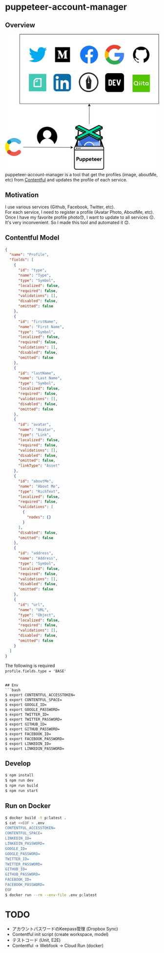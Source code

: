 # puppeteer-account-manager
## Overview
![overview](./overview.svg)  
puppeteer-account-manager is a tool that get the profiles (image, aboutMe, etc) from [Contentful](https://www.contentful.com) and updates the profile of each service.

## Motivation
I use various services (Github, Facebook, Twitter, etc).  
For each service, I need to register a profile (Avatar Photo, AboutMe, etc).     
Once I have my favorite profile photo😙, I want to update to all services 😔.  
It's very inconvenient. So I made this tool and automated it 😊.

## Contentful Model
```json
{
  "name": "Profile",
  "fields": [
    {
      "id": "type",
      "name": "Type",
      "type": "Symbol",
      "localized": false,
      "required": false,
      "validations": [],
      "disabled": false,
      "omitted": false
    },
    {
      "id": "firstName",
      "name": "First Name",
      "type": "Symbol",
      "localized": false,
      "required": false,
      "validations": [],
      "disabled": false,
      "omitted": false
    },
    {
      "id": "lastName",
      "name": "Last Name",
      "type": "Symbol",
      "localized": false,
      "required": false,
      "validations": [],
      "disabled": false,
      "omitted": false
    },
    {
      "id": "avatar",
      "name": "Avatar",
      "type": "Link",
      "localized": false,
      "required": false,
      "validations": [],
      "disabled": false,
      "omitted": false,
      "linkType": "Asset"
    },
    {
      "id": "aboutMe",
      "name": "About Me",
      "type": "RichText",
      "localized": false,
      "required": false,
      "validations": [
        {
          "nodes": {}
        }
      ],
      "disabled": false,
      "omitted": false
    },
    {
      "id": "address",
      "name": "Address",
      "type": "Symbol",
      "localized": false,
      "required": false,
      "validations": [],
      "disabled": false,
      "omitted": false
    },
    {
      "id": "url",
      "name": "URL",
      "type": "Object",
      "localized": false,
      "required": false,
      "validations": [],
      "disabled": false,
      "omitted": false
    }
  ]
}
```
The following is required  
`profile.fields.type = 'BASE'` 

```

## Env
```bash
$ export CONTENTFUL_ACCESSTOKEN=
$ export CONTENTFUL_SPACE=
$ export GOOGLE_ID=
$ export GOOGLE_PASSWORD=
$ export TWITTER_ID=
$ export TWITTER_PASSWORD=
$ export GITHUB_ID=
$ export GITHUB_PASSWORD=
$ export FACEBOOK_ID=
$ export FACEBOOK_PASSWORD=
$ export LINKEDIN_ID=
$ export LINKEDIN_PASSWORD=
```

## Develop
```bash
$ npm install
$ npm run dev
$ npm run build
$ npm run start
```

## Run on Docker
```bash
$ docker build -t p:latest .
$ cat <<EOF > .env
CONTENTFUL_ACCESSTOKEN=
CONTENTFUL_SPACE=
LINKEDIN_ID=
LINKEDIN_PASSWORD=
GOOGLE_ID=
GOOGLE_PASSWORD=
TWITTER_ID=
TWITTER_PASSWORD=
GITHUB_ID=
GITHUB_PASSWORD=
FACEBOOK_ID=
FACEBOOK_PASSWORD=
EOF
$ docker run --rm --env-file .env p:latest
```

# TODO
* アカウントパスワードのKeepass管理 (Dropbox Sync)
* Contentful init script (create workspace, model)
* テストコード (Unit, E2E)
* Contentful -> Webfook -> Cloud Run (docker)